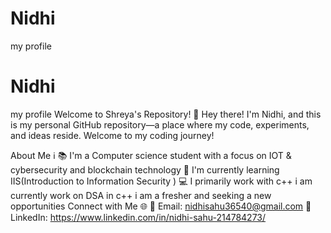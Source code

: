 # Nidhi
my profile
# Nidhi
my profile
Welcome to Shreya's Repository! 👋
Hey there! I'm Nidhi, and this is my personal GitHub repository—a place where my code, experiments, and ideas reside. Welcome to my coding journey!

About Me ℹ️
📚 I'm a Computer science student with a focus on IOT & cybersecurity and blockchain technology 
🌟 I'm currently learning IIS(Introduction to Information Security ) 
💻 I primarily work with c++
i am currently work on DSA in c++
i am a fresher and seeking a new opportunities
Connect with Me 🌐
📧 Email: nidhisahu36540@gmail.com
💼 LinkedIn: https://www.linkedin.com/in/nidhi-sahu-214784273/
